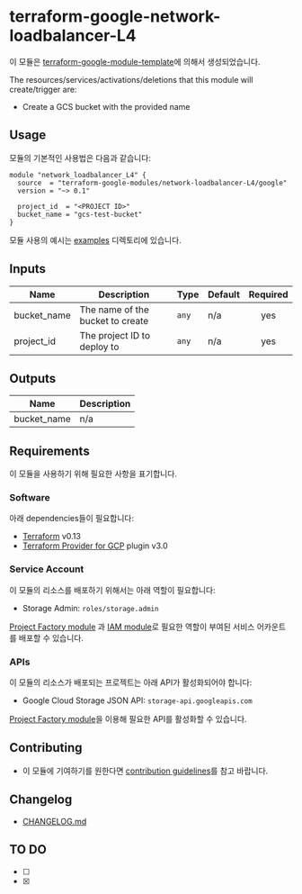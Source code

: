 # terraform-google-network-loadbalancer-L4

이 모듈은 [terraform-google-module-template](https://stash.wemakeprice.com/users/lswoo/repos/terraoform-google-module-template/browse)에 의해서 생성되었습니다. 

The resources/services/activations/deletions that this module will create/trigger are:

- Create a GCS bucket with the provided name

## Usage

모듈의 기본적인 사용법은 다음과 같습니다:

```hcl
module "network_loadbalancer_L4" {
  source  = "terraform-google-modules/network-loadbalancer-L4/google"
  version = "~> 0.1"

  project_id  = "<PROJECT ID>"
  bucket_name = "gcs-test-bucket"
}
```

모듈 사용의 예시는 [examples](./examples/) 디렉토리에 있습니다.

<!-- BEGINNING OF PRE-COMMIT-TERRAFORM DOCS HOOK -->
## Inputs

| Name | Description | Type | Default | Required |
|------|-------------|------|---------|:--------:|
| bucket\_name | The name of the bucket to create | `any` | n/a | yes |
| project\_id | The project ID to deploy to | `any` | n/a | yes |

## Outputs

| Name | Description |
|------|-------------|
| bucket\_name | n/a |

<!-- END OF PRE-COMMIT-TERRAFORM DOCS HOOK -->

## Requirements

이 모듈을 사용하기 위해 필요한 사항을 표기합니다.

### Software

아래 dependencies들이 필요합니다:

- [Terraform][terraform] v0.13
- [Terraform Provider for GCP][terraform-provider-gcp] plugin v3.0

### Service Account

이 모듈의 리소스를 배포하기 위해서는 아래 역할이 필요합니다:

- Storage Admin: `roles/storage.admin`

[Project Factory module][project-factory-module] 과
[IAM module][iam-module]로 필요한 역할이 부여된 서비스 어카운트를 배포할 수 있습니다.

### APIs

이 모듈의 리소스가 배포되는 프로젝트는 아래 API가 활성화되어야 합니다:

- Google Cloud Storage JSON API: `storage-api.googleapis.com`

[Project Factory module][project-factory-module]을 이용해 필요한 API를 활성화할 수 있습니다.

[iam-module]: https://registry.terraform.io/modules/terraform-google-modules/iam/google
[project-factory-module]: https://registry.terraform.io/modules/terraform-google-modules/project-factory/google
[terraform-provider-gcp]: https://www.terraform.io/docs/providers/google/index.html
[terraform]: https://www.terraform.io/downloads.html

## Contributing

- 이 모듈에 기여하기를 원한다면 [contribution guidelines](./CONTRIBUTING.md)를 참고 바랍니다.

## Changelog

- [CHANGELOG.md](./CHANGELOG.md)

## TO DO

- [ ]
- [X]
